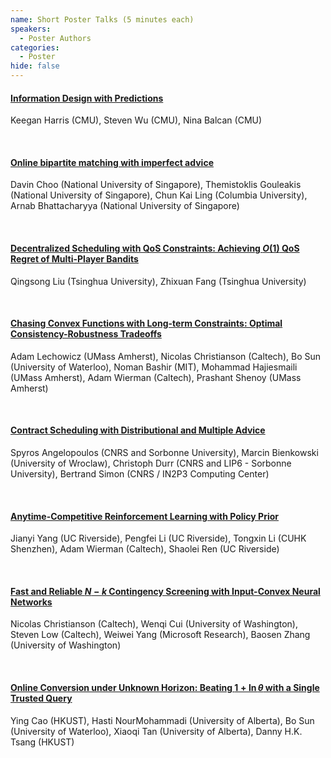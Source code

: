 ```yaml
---
name: Short Poster Talks (5 minutes each)
speakers:
  - Poster Authors
categories:
  - Poster
hide: false
---
```


#### [Information Design with Predictions](https://learning-augmented-algorithms.github.io/papers/sigmetrics24-lata-posters-paper1.pdf)

Keegan Harris (CMU), Steven Wu (CMU), Nina Balcan (CMU)

&nbsp;  

#### [Online bipartite matching with imperfect advice](https://learning-augmented-algorithms.github.io/papers/sigmetrics24-lata-posters-paper2.pdf)

Davin Choo (National University of Singapore), Themistoklis Gouleakis (National University of Singapore), Chun Kai Ling (Columbia University), Arnab Bhattacharyya (National University of Singapore)

&nbsp;  

#### [Decentralized Scheduling with QoS Constraints: Achieving $O(1)$ QoS Regret of Multi-Player Bandits](https://learning-augmented-algorithms.github.io/papers/sigmetrics24-lata-posters-paper3.pdf)

Qingsong Liu (Tsinghua University), Zhixuan Fang (Tsinghua University)

&nbsp;  

#### [Chasing Convex Functions with Long-term Constraints: Optimal Consistency-Robustness Tradeoffs](https://learning-augmented-algorithms.github.io/papers/sigmetrics24-lata-posters-paper4.pdf)

Adam Lechowicz (UMass Amherst), Nicolas Christianson (Caltech), Bo Sun (University of Waterloo), Noman Bashir (MIT), Mohammad Hajiesmaili (UMass Amherst), Adam Wierman (Caltech), Prashant Shenoy (UMass Amherst)

&nbsp;  

#### [Contract Scheduling with Distributional and Multiple Advice](https://learning-augmented-algorithms.github.io/papers/sigmetrics24-lata-posters-paper7.pdf)

Spyros Angelopoulos (CNRS and Sorbonne University), Marcin Bienkowski (University of Wroclaw), Christoph Durr (CNRS and LIP6 - Sorbonne University), Bertrand Simon (CNRS / IN2P3 Computing Center)

&nbsp;  

#### [Anytime-Competitive Reinforcement Learning with Policy Prior](https://learning-augmented-algorithms.github.io/papers/sigmetrics24-lata-posters-paper8.pdf)

Jianyi Yang (UC Riverside), Pengfei Li (UC Riverside), Tongxin Li (CUHK Shenzhen), Adam Wierman (Caltech), Shaolei Ren (UC Riverside)

&nbsp;

#### [Fast and Reliable $N - k$ Contingency Screening with Input-Convex Neural Networks](https://learning-augmented-algorithms.github.io/papers/sigmetrics24-lata-posters-paper5.pdf)

Nicolas Christianson (Caltech), Wenqi Cui (University of Washington), Steven Low (Caltech), Weiwei Yang (Microsoft Research), Baosen Zhang (University of Washington)

&nbsp;

#### [Online Conversion under Unknown Horizon: Beating $1 + \ln \theta$ with a Single Trusted Query](https://learning-augmented-algorithms.github.io/papers/sigmetrics24-lata-posters-paper6.pdf)

Ying Cao (HKUST), Hasti NourMohammadi (University of Alberta), Bo Sun (University of Waterloo), Xiaoqi Tan (University of Alberta), Danny H.K. Tsang (HKUST)

